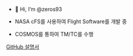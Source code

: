 - 👋 Hi, I’m @zeros93

- NASA cFS를 사용하여 Flight Software를 개발 중
- COSMOS를 통하여 TM/TC를 수행


[GitHub 설명서](https://docs.github.com/ko/get-started "GitHub 설명서 시작")
 
<!---
zeros93/zeros93 is a ✨ special ✨ repository because its `README.md` (this file) appears on your GitHub profile.
You can click the Preview link to take a look at your changes.
--->
